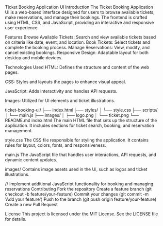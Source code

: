 Ticket Booking Application UI
Introduction
The Ticket Booking Application UI is a web-based interface designed for users to browse available tickets, make reservations, and manage their bookings. The frontend is crafted using HTML, CSS, and JavaScript, providing an interactive and responsive user experience.

Features
Browse Available Tickets: Search and view available tickets based on criteria like date, event, and location.
Book Tickets: Select tickets and complete the booking process.
Manage Reservations: View, modify, and cancel existing bookings.
Responsive Design: Adaptable layout for both desktop and mobile devices.




Technologies Used
HTML: Defines the structure and content of the web pages.

CSS: Styles and layouts the pages to enhance visual appeal.

JavaScript: Adds interactivity and handles API requests.

Images: Utilized for UI elements and ticket illustrations.

ticket-booking-ui/
├── index.html
├── styles/
│   └── style.css
├── scripts/
│   └── main.js
├── images/
│   ├── logo.png
│   └── ticket.png
└── README.md
index.html
The main HTML file that sets up the structure of the application. It includes sections for ticket search, booking, and reservation management.

style.css
The CSS file responsible for styling the application. It contains rules for layout, colors, fonts, and responsiveness.

main.js
The JavaScript file that handles user interactions, API requests, and dynamic content updates.

images/
Contains image assets used in the UI, such as logos and ticket illustrations.



// Implement additional JavaScript functionality for booking and managing reservations
Contributing
Fork the repository
Create a feature branch (git checkout -b feature/your-feature)
Commit your changes (git commit -m 'Add your feature')
Push to the branch (git push origin feature/your-feature)
Create a new Pull Request

License
This project is licensed under the MIT License. See the LICENSE file for details.
